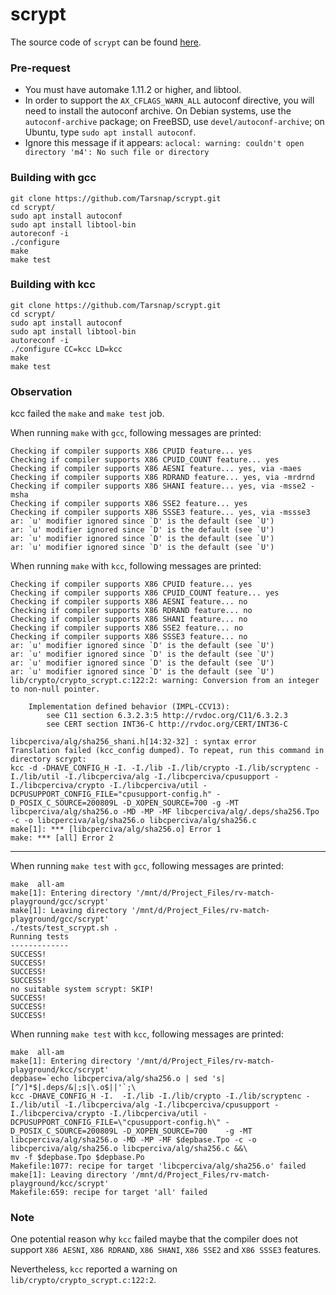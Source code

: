 # scrypt

The source code of `scrypt` can be found [here](https://github.com/Tarsnap/scrypt).

### Pre-request
- You must have automake 1.11.2 or higher, and libtool.
- In order to support the `AX_CFLAGS_WARN_ALL` autoconf directive, you will
  need to install the autoconf archive. On Debian systems, use the
  `autoconf-archive` package; on FreeBSD, use `devel/autoconf-archive`; on Ubuntu, type `sudo apt install autoconf`.
- Ignore this message if it appears:
  `aclocal: warning: couldn't open directory 'm4': No such file or directory`


### Building with gcc
```
git clone https://github.com/Tarsnap/scrypt.git
cd scrypt/
sudo apt install autoconf
sudo apt install libtool-bin
autoreconf -i
./configure
make
make test
```

### Building with kcc
```
git clone https://github.com/Tarsnap/scrypt.git
cd scrypt/
sudo apt install autoconf
sudo apt install libtool-bin
autoreconf -i
./configure CC=kcc LD=kcc
make
make test
```

### Observation

kcc failed the `make` and `make test` job.

When running `make` with `gcc`, following messages are printed:
```
Checking if compiler supports X86 CPUID feature... yes
Checking if compiler supports X86 CPUID_COUNT feature... yes
Checking if compiler supports X86 AESNI feature... yes, via -maes
Checking if compiler supports X86 RDRAND feature... yes, via -mrdrnd
Checking if compiler supports X86 SHANI feature... yes, via -msse2 -msha
Checking if compiler supports X86 SSE2 feature... yes
Checking if compiler supports X86 SSSE3 feature... yes, via -mssse3
ar: `u' modifier ignored since `D' is the default (see `U')
ar: `u' modifier ignored since `D' is the default (see `U')
ar: `u' modifier ignored since `D' is the default (see `U')
ar: `u' modifier ignored since `D' is the default (see `U')
```

When running `make` with `kcc`, following messages are printed:
```
Checking if compiler supports X86 CPUID feature... yes
Checking if compiler supports X86 CPUID_COUNT feature... yes
Checking if compiler supports X86 AESNI feature... no
Checking if compiler supports X86 RDRAND feature... no
Checking if compiler supports X86 SHANI feature... no
Checking if compiler supports X86 SSE2 feature... no
Checking if compiler supports X86 SSSE3 feature... no
ar: `u' modifier ignored since `D' is the default (see `U')
ar: `u' modifier ignored since `D' is the default (see `U')
ar: `u' modifier ignored since `D' is the default (see `U')
ar: `u' modifier ignored since `D' is the default (see `U')
lib/crypto/crypto_scrypt.c:122:2: warning: Conversion from an integer to non-null pointer.

    Implementation defined behavior (IMPL-CCV13):
        see C11 section 6.3.2.3:5 http://rvdoc.org/C11/6.3.2.3
        see CERT section INT36-C http://rvdoc.org/CERT/INT36-C

libcperciva/alg/sha256_shani.h[14:32-32] : syntax error
Translation failed (kcc_config dumped). To repeat, run this command in directory scrypt:
kcc -d -DHAVE_CONFIG_H -I. -I./lib -I./lib/crypto -I./lib/scryptenc -I./lib/util -I./libcperciva/alg -I./libcperciva/cpusupport -I./libcperciva/crypto -I./libcperciva/util -DCPUSUPPORT_CONFIG_FILE="cpusupport-config.h" -D_POSIX_C_SOURCE=200809L -D_XOPEN_SOURCE=700 -g -MT libcperciva/alg/sha256.o -MD -MP -MF libcperciva/alg/.deps/sha256.Tpo -c -o libcperciva/alg/sha256.o libcperciva/alg/sha256.c
make[1]: *** [libcperciva/alg/sha256.o] Error 1
make: *** [all] Error 2
```
---
When running `make test` with `gcc`, following messages are printed:
```
make  all-am
make[1]: Entering directory '/mnt/d/Project_Files/rv-match-playground/gcc/scrypt'
make[1]: Leaving directory '/mnt/d/Project_Files/rv-match-playground/gcc/scrypt'
./tests/test_scrypt.sh .
Running tests
-------------
SUCCESS!
SUCCESS!
SUCCESS!
SUCCESS!
no suitable system scrypt: SKIP!
SUCCESS!
SUCCESS!
SUCCESS!
```

When running `make test` with `kcc`, following messages are printed:
```
make  all-am
make[1]: Entering directory '/mnt/d/Project_Files/rv-match-playground/kcc/scrypt'
depbase=`echo libcperciva/alg/sha256.o | sed 's|[^/]*$|.deps/&|;s|\.o$||'`;\
kcc -DHAVE_CONFIG_H -I.  -I./lib -I./lib/crypto -I./lib/scryptenc -I./lib/util -I./libcperciva/alg -I./libcperciva/cpusupport -I./libcperciva/crypto -I./libcperciva/util -DCPUSUPPORT_CONFIG_FILE=\"cpusupport-config.h\" -D_POSIX_C_SOURCE=200809L -D_XOPEN_SOURCE=700    -g -MT libcperciva/alg/sha256.o -MD -MP -MF $depbase.Tpo -c -o libcperciva/alg/sha256.o libcperciva/alg/sha256.c &&\
mv -f $depbase.Tpo $depbase.Po
Makefile:1077: recipe for target 'libcperciva/alg/sha256.o' failed
make[1]: Leaving directory '/mnt/d/Project_Files/rv-match-playground/kcc/scrypt'
Makefile:659: recipe for target 'all' failed
```

### Note

One potential reason why `kcc` failed maybe that the compiler does not support `X86 AESNI`, `X86 RDRAND`, `X86 SHANI`, `X86 SSE2` and `X86 SSSE3` features.

Nevertheless, `kcc` reported a warning on `lib/crypto/crypto_scrypt.c:122:2`.
